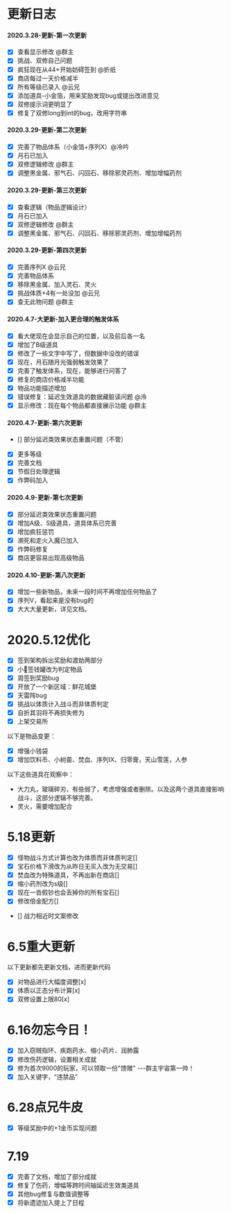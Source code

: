 # 更新日志
#### 2020.3.28-更新-第一次更新

- [x] 查看显示修改 @群主
- [x] 挑战、双修自己问题
- [x] 疯狂现在从44+开始妨碍签到 @折纸
- [x] 商店每过一天价格减半
- [x] 所有等级已录入 @云兄
- [x] 添加道具-小金箔，用来奖励发现bug或提出改进意见
- [x] 双修提示词更明显了
- [x] 修复了双修long到int的bug，改用字符串 

#### 2020.3.29-更新-第二次更新

- [x] 完善了物品体系（小金箔+序列X）@冷吟
- [x] 月石已加入
- [x] 双修逻辑修改 @群主
- [x] 调整黑金属、邪气石、闪回石、移除邪灵药剂、增加增幅药剂

#### 2020.3.29-更新-第三次更新

- [x] 查看逻辑（物品逻辑设计）
- [x] 月石已加入
- [x] 双修逻辑修改 @群主
- [x] 调整黑金属、邪气石、闪回石、移除邪灵药剂、增加增幅药剂

#### 2020.3.29-更新-第四次更新

- [x] 完善序列X @云兄
- [x] 完善物品体系
- [x] 移除黑金属、加入灵石、灵火
- [x] 挑战体质+4有一处没加 @云兄
- [x] 查无此物问题 @群主  

#### 2020.4.7-大更新-加入更合理的触发体系

- [x] 看大佬现在会显示自己的位置，以及前后各一名
- [x] 增加了B级道具
- [x] 修改了一些文字中写了，但数据中没改的错误
- [x] 现在，月石随月光强弱触发效果了
- [x] 完善了触发体系，现在，能够进行问答了
- [x] 修复的商店价格减半功能
- [x] 物品功能描述增加
- [x] 错误修复：延迟生效道具的数据藏脏读问题 @泠
- [x] 显示修改：现在每个物品都直接展示功能 @群主

#### 2020.4.7-更新-第六次更新

- [] 部分延迟类效果状态重置问题（不管）
- [x] 更多等级
- [x] 完善文档
- [x] 节假日处理逻辑
- [x] 作弊码加入  

#### 2020.4.9-更新-第七次更新
- [x] 部分延迟类效果状态重置问题
- [x] 增加A级、S级道具，道具体系已完善
- [x] 增加疯狂惩罚
- [x] 濒死和走火入魔已加入
- [x] 作弊码修复
- [x] 商店更容易出现高级物品 

#### 2020.4.10-更新-第八次更新
- [x] 增加一些新物品，未来一段时间不再增加任何物品了
- [x] 序列V，看起来是没有bug的
- [x] 大大大量更新，详见文档。

# 2020.5.12优化
- [x] 签到架构拆出奖励和渡劫两部分
- [x] 小🐖签钱罐改为判定物品
- [x] 周签到奖励bug
- [x] 开放了一个新区域：鲜花城堡
- [x] 天雷阵bug
- [x] 挑战以体质计入战斗而非体质判定
- [x] 自折其羽将不再损失修为
- [x] 上架交易所

以下是物品变更：
- [x] 增强小钱袋
- [x] 增加饮料币、小树苗、焚血、序列IX、归零膏，天山雪莲，人参

以下这些道具在观察中：
+ 大力丸，玻璃碎刃，有些弱了，考虑增强或者删除。以及这两个道具直接影响战斗，这部分逻辑不够完善。
+ 灵火，需要增加配合

# 5.18更新
- [x] 怪物战斗方式计算也改为体质而非体质判定[]
- [x] 宝石价格下滑改为从昨日无买入改为无交易[]
- [x] 焚血改为特殊道具，不再出新在商店[]
- [x] 缩小药剂改为s级[]
- [x] 现在一沓假钞也会丢掉你的所有宝石[] 
- [x] 修改倍金配方[]
- [] 战力相近时文案修改 

# 6.5重大更新
以下更新都先更新文档，进而更新代码
- [x] 对物品进行大幅度调整[x]
- [x] 体质以正态分布计算[x]
- [x] 双修设置上限80[x]

# 6.16勿忘今日！
- [x] 加入窃贼指环、疾跑药水、缩小药片、润肺露
- [x] 修改伤药逻辑，设置相关成就
- [x] 修为首次9000的玩家，可以领取一份"馈赠" ---群主宇宙第一帅！
- [x] 加入关键字，“违禁品”

# 6.28点兄牛皮
- [x] 等级奖励中的+1金币实现问题

# 7.19
- [x] 完善了文档，增加了部分成就
- [x] 修复了伤药，增幅等跨时间轴延迟生效类道具
- [x] 其他bug修复与数值调整等
- [x] 将新遗迹加入提上了日程